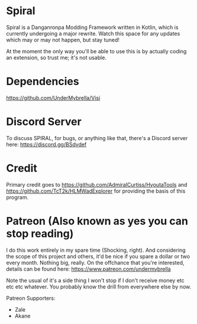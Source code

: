 # Spiral
Spiral is a Danganronpa Modding Framework written in Kotlin, which is currently undergoing a major rewrite. Watch this space for any updates which may or may not happen, but stay tuned!

At the moment the only way you'll be able to use this is by actually coding an extension, so trust me; it's not usable.

# Dependencies
https://github.com/UnderMybrella/Visi

# Discord Server
To discuss SPIRAL, for bugs, or anything like that, there's a Discord server here: https://discord.gg/BSdvdef

# Credit
Primary credit goes to https://github.com/AdmiralCurtiss/HyoutaTools and https://github.com/TcT2k/HLMWadExplorer for providing the basis of this program.

# Patreon (Also known as yes you can stop reading)
I do this work entirely in my spare time (Shocking, right). And considering the scope of this project and others, it'd be nice if you spare a dollar or two every month. Nothing big, really. On the offchance that you're interested, details can be found here: https://www.patreon.com/undermybrella

Note the usual of it's a side thing I won't stop if I don't receive money etc etc etc whatever. You probably know the drill from everywhere else by now.

Patreon Supporters:
* Zale
* Akane